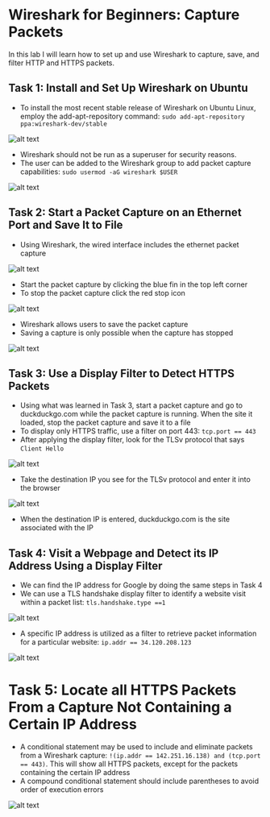 # Wireshark for Beginners: Capture Packets


In this lab I will learn how to set up and use Wireshark to capture, save, and filter HTTP and HTTPS packets.

## Task 1: Install and Set Up Wireshark on Ubuntu

* To install the most recent stable release of Wireshark on Ubuntu Linux, employ the add-apt-repository command: `sudo add-apt-repository ppa:wireshark-dev/stable`



![alt text](https://github.com/Nathan-Reynolds09/Cybersecurity-Portfolio/blob/e78e64250774eaa4c0cdda2837da808762b2c46f/Wireshark%20for%20Beginners-Capture%20Packets/Screenshots/Recent%20Stable%20Release.webp)


* Wireshark should not be run as a superuser for security reasons.
* The user can be added to the Wireshark group to add packet capture capabilities: `sudo usermod -aG wireshark $USER`



![alt text](https://github.com/Nathan-Reynolds09/Cybersecurity-Portfolio/blob/26501b3ec805e2ecdeef6ea28210b347a898b4c5/Wireshark%20for%20Beginners-Capture%20Packets/Screenshots/Add%20User%20to%20Wireshark%20Group.webp)


## Task 2: Start a Packet Capture on an Ethernet Port and Save It to File
* Using Wireshark, the wired interface includes the ethernet packet capture



![alt text](https://github.com/Nathan-Reynolds09/Cybersecurity-Portfolio/blob/bf9d5ca505d0615148d1ecf04b9840fca587315a/Wireshark%20for%20Beginners-Capture%20Packets/Screenshots/Wired%20Interface.png)


* Start the packet capture by clicking the blue fin in the top left corner
* To stop the packet capture click the red stop icon



![alt text](https://github.com/Nathan-Reynolds09/Cybersecurity-Portfolio/blob/bf9d5ca505d0615148d1ecf04b9840fca587315a/Wireshark%20for%20Beginners-Capture%20Packets/Screenshots/Stop%20Packet%20Capture.png)


* Wireshark allows users to save the packet capture
* Saving a capture is only possible when the capture has stopped



![alt text](https://github.com/Nathan-Reynolds09/Cybersecurity-Portfolio/blob/bf9d5ca505d0615148d1ecf04b9840fca587315a/Wireshark%20for%20Beginners-Capture%20Packets/Screenshots/Save%20Capture.png)


## Task 3: Use a Display Filter to Detect HTTPS Packets

* Using what was learned in Task 3, start a packet capture and go to duckduckgo.com while the packet capture is running. When the site it loaded, stop the packet capture and save it to a file
* To display only HTTPS traffic, use a filter on port 443: `tcp.port == 443`
* After applying the display filter, look for the TLSv protocol that says `Client Hello`



![alt text](https://github.com/Nathan-Reynolds09/Cybersecurity-Portfolio/blob/a6543c90056d84564da0e3674f69306741a35a10/Wireshark%20for%20Beginners-Capture%20Packets/Screenshots/Display%20Filter.png)


* Take the destination IP you see for the TLSv protocol and enter it into the browser



![alt text](https://github.com/Nathan-Reynolds09/Cybersecurity-Portfolio/blob/a6543c90056d84564da0e3674f69306741a35a10/Wireshark%20for%20Beginners-Capture%20Packets/Screenshots/Enter%20IP%20Address.png)



* When the destination IP is entered, duckduckgo.com is the site associated with the IP

## Task 4: Visit a Webpage and Detect its IP Address Using a Display Filter

* We can find the IP address for Google by doing the same steps in Task 4
* We can use a TLS handshake display filter to identify a website visit within a packet list: `tls.handshake.type ==1`



![alt text](https://github.com/Nathan-Reynolds09/Cybersecurity-Portfolio/blob/cbd4b503ec32a7ddf975c170b879cbad1aa10288/Wireshark%20for%20Beginners-Capture%20Packets/Screenshots/TLS%20Handshake.png)



* A specific IP address is utilized as a filter to retrieve packet information for a particular website: `ip.addr == 34.120.208.123`




![alt text](https://github.com/Nathan-Reynolds09/Cybersecurity-Portfolio/blob/cbd4b503ec32a7ddf975c170b879cbad1aa10288/Wireshark%20for%20Beginners-Capture%20Packets/Screenshots/IP%20Address%20Filter.png)


# Task 5: Locate all HTTPS Packets From a Capture Not Containing a Certain IP Address

* A conditional statement may be used to include and eliminate packets from a Wireshark capture: `!(ip.addr == 142.251.16.138) and (tcp.port == 443)`. This will show all HTTPS packets, except for the packets containing the certain IP address
* A compound conditional statement should include parentheses to avoid order of execution errors

![alt text](https://github.com/Nathan-Reynolds09/Cybersecurity-Portfolio/blob/8b54ae3f1c6ddb0f9bfc593f16febeb4442de3c1/Wireshark%20for%20Beginners-Capture%20Packets/Screenshots/Not%20IP%20Address%20and%20Port%20443.png)




